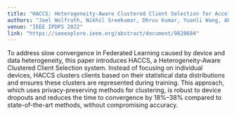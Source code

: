 ```yaml
---
title: "HACCS: Heterogeneity-Aware Clustered Client Selection for Accelerated Federated Learning"
authors: "Joel Wolfrath, Nikhil Sreekumar, Dhruv Kumar, Yuanli Wang, Abhishek Chandra"
venue: "IEEE IPDPS 2022"
link: "https://ieeexplore.ieee.org/abstract/document/9820684"
---
```

To address slow convergence in Federated Learning caused by device and data heterogeneity, this paper introduces HACCS, a Heterogeneity-Aware Clustered Client Selection system. Instead of focusing on individual devices, HACCS clusters clients based on their statistical data distributions and ensures these clusters are represented during training. This approach, which uses privacy-preserving methods for clustering, is robust to device dropouts and reduces the time to convergence by 18%–38% compared to state-of-the-art methods, without compromising accuracy.